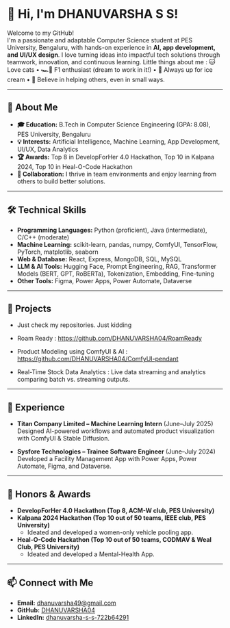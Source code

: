 # 👋 Hi, I'm DHANUVARSHA S S!

Welcome to my GitHub!  
I'm a passionate and adaptable Computer Science student at PES University, Bengaluru, with hands-on experience in **AI, app development, and UI/UX design**. I love turning ideas into impactful tech solutions through teamwork, innovation, and continuous learning.
Little things about me : 🐱 Love cats • 🏎️🧡 F1 enthusiast (dream to work in it!) • 🍦 Always up for ice cream • 🤝 Believe in helping others, even in small ways.

---

## 🚀 About Me

- **🎓 Education:** B.Tech in Computer Science Engineering (GPA: 8.08), PES University, Bengaluru
- **💡 Interests:** Artificial Intelligence, Machine Learning, App Development, UI/UX, Data Analytics
- **🏆 Awards:** Top 8 in DevelopForHer 4.0 Hackathon, Top 10 in Kalpana 2024, Top 10 in Heal-O-Code Hackathon
- **🤝 Collaboration:** I thrive in team environments and enjoy learning from others to build better solutions.

---

## 🛠️ Technical Skills

- **Programming Languages:** Python (proficient), Java (intermediate), C/C++ (moderate)
- **Machine Learning:** scikit-learn, pandas, numpy, ComfyUI, TensorFlow, PyTorch, matplotlib, seaborn
- **Web & Database:** React, Express, MongoDB, SQL, MySQL
- **LLM & AI Tools:** Hugging Face, Prompt Engineering, RAG, Transformer Models (BERT, GPT, RoBERTa), Tokenization, Embedding, Fine-tuning
- **Other Tools:** Figma, Power Apps, Power Automate, Dataverse

---

## 🌟 Projects
- Just check my repositories. Just kidding
- Roam Ready : https://github.com/DHANUVARSHA04/RoamReady
- Product Modeling using ComfyUI & AI : https://github.com/DHANUVARSHA04/ComfyUI-pendant

- Real-Time Stock Data Analytics : Live data streaming and analytics comparing batch vs. streaming outputs.

---

## 💼 Experience

- **Titan Company Limited – Machine Learning Intern** (June–July 2025)  
  Designed AI-powered workflows and automated product visualization with ComfyUI & Stable Diffusion.

- **Sysfore Technologies – Trainee Software Engineer** (June–July 2024)  
  Developed a Facility Management App with Power Apps, Power Automate, Figma, and Dataverse.

---

## 🏅 Honors & Awards

- **DevelopForHer 4.0 Hackathon (Top 8, ACM-W club, PES University)**
- **Kalpana 2024 Hackathon (Top 10 out of 50 teams, IEEE club, PES University)**
  - Ideated and developed a women-only vehicle pooling app.
- **Heal-O-Code Hackathon (Top 10 out of 50 teams, CODMAV & Weal Club, PES University)**
  - Ideated and developed a Mental-Health App.

---

## 📫 Connect with Me

- **Email:** dhanuvarsha49@gmail.com
- **GitHub:** [DHANUVARSHA04](https://github.com/DHANUVARSHA04)
- **LinkedIn:** [dhanuvarsha-s-s-722b64291](https://linkedin.com/in/dhanuvarsha-s-s-722b64291)

<!---
DHANUVARSHA04/DHANUVARSHA04 is a ✨ special ✨ repository because its `README.md` (this file) appears on your GitHub profile.
You can click the Preview link to take a look at your changes.
--->
